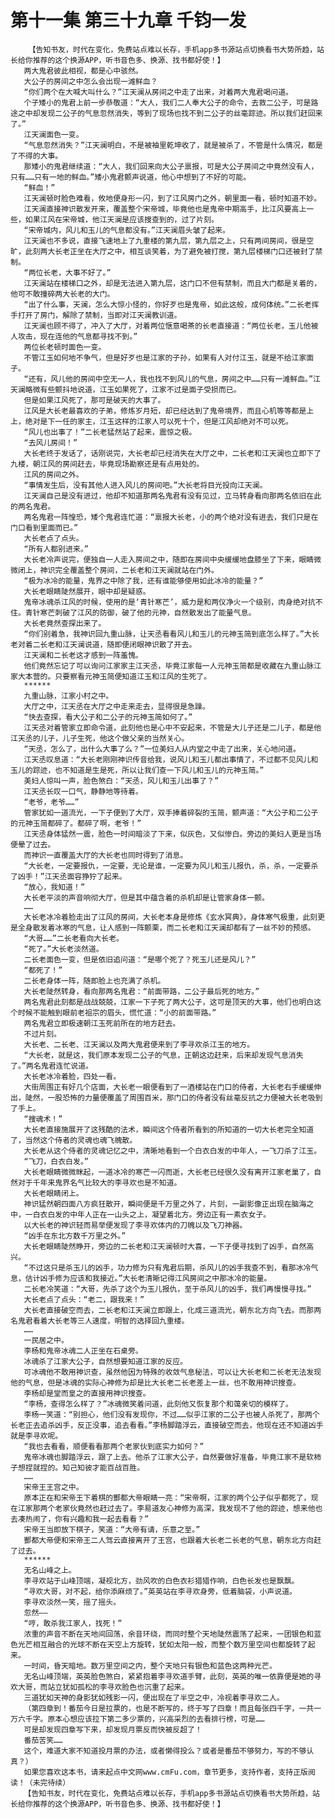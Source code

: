 # 第十一集 第三十九章 千钧一发
        【告知书友，时代在变化，免费站点难以长存，手机app多书源站点切换看书大势所趋，站长给你推荐的这个换源APP，听书音色多、换源、找书都好使！】
       两大鬼君彼此相视，都是心中骇然。
       大公子的房间之中怎么会出现一滩鲜血？
       “你们两个在大喊大叫什么？”江天澜从房间之中走了出来，对着两大鬼君喝问道。
       个子矮小的鬼君上前一步恭敬道：“大人，我们二人奉大公子的命令，去救二公子，可是路途之中却发现二公子的气息忽然消失，等到了现场也找不到二公子的丝毫踪迹。所以我们赶回来了。”
       江天澜面色一变。
       “气息忽然消失？”江天澜明白，不是被袖里乾坤收了，就是被杀了，不管是什么情况，都是了不得的大事。
       那矮小的鬼君继续道：“大人，我们回来向大公子禀报，可是大公子房间之中竟然没有人，只有……只有一地的鲜血。”矮小鬼君颤声说道，他心中想到了不好的可能。
       “鲜血！”
       江天澜顿时脸色难看，攸地便身形一闪，到了江风房门之外，朝里面一看，顿时知道不妙。
       江天澜直接神识散发开来，覆盖整个宋帝城，毕竟他也是鬼帝中期高手，比江风要高上一些，如果江风在宋帝城，他江天澜是应该搜查到的，过了片刻。
       “宋帝城内，风儿和玉儿的气息都没有。”江天澜眉头皱了起来。
       江天澜也不多说，直接飞速地上了九重楼的第九层，第九层之上，只有两间房间，很是空旷，此刻两大长老正坐在大厅之中，相互谈笑着，为了避免被打搅，第九层楼梯门口还被封了禁制。
       “两位长老，大事不好了。”
       江天澜站在楼梯口之外，却是无法进入第九层，这门口不但有禁制，而且大门都是关着的，他可不敢撞碎两大长老的大门。
       “出了什么事，天澜，怎么大惊小怪的，你好歹也是鬼帝，如此这般，成何体统。”二长老挥手打开了房门，解除了禁制，当即对江天澜教训道。
       江天澜也顾不得了，冲入了大厅，对着两位惬意喝茶的长老直接道：“两位长老，玉儿他被人攻击，现在连他的气息都寻找不到。”
       两位长老顿时面色一变。
       不管江玉如何地不争气，但是好歹也是江家的子孙，如果有人对付江玉，就是不给江家面子。
       “还有，风儿他的房间中空无一人，我也找不到风儿的气息，房间之中……只有一滩鲜血。”江天澜略微有些颤抖地说道，江玉如果死了，江家不过是面子受损而已。
       但是如果江风死了，那可是破天的大事了。
       江风是大长老最喜欢的子弟，修炼岁月短，却已经达到了鬼帝境界，而且心机等等都是上上，绝对是下一任的家主，江玉这样的江家人可以死十个，但是江风却绝对不可以死。
       “风儿也出事了！”二长老猛然站了起来，震惊之极。
       “去风儿房间！”
       大长老终于发话了，话刚说完，大长老却已经消失在大厅之中，二长老和江天澜也立即下了九楼，朝江风的房间赶去，毕竟现场勘察还是有点用处的。
       江风的房间之外。
       “事情发生后，没有其他人进入风儿的房间吧。”大长老将目光投向江天澜。
       江天澜自己是没有进过，他却不知道那两名鬼君有没有见过，立马转身看向那两名依旧在此的两名鬼君。
       两名鬼君一阵惶恐，矮个鬼君连忙道：“禀报大长老，小的两个绝对没有进去，我们只是在门口看到里面而已。”
       大长老点了点头。
       “所有人都别进来。”
       大长老冷声说完，便独自一人走入房间之中，随即在房间中央缓缓地盘膝坐了下来，眼睛微微闭上，神识完全覆盖整个房间，二长老和江天澜就站在门外。
       “极为冰冷的能量，鬼界之中除了我，还有谁能够使用如此冰冷的能量？”
       大长老眼睛陡然展开，眼中却是疑惑。
       鬼帝冰魂杀江风的时候，使用的是‘青针寒芒’，威力是和两仪净火一个级别，肉身绝对抗不住。青针寒芒刺破了江风的防御，破了他的元神，自然散发出了能量气息。
       大长老竟然查探出来了。
       “你们别着急，我神识回九重山脉，让天丞看看风儿和玉儿的元神玉简到底怎么样了。”大长老对着二长老和江天澜说道，随即便闭眼神识散了开去。
       江天澜和二长老这才感到一阵羞愧。
       他们竟然忘记了可以询问江家家主江天丞，毕竟江家每一人元神玉简都是收藏在九重山脉江家大本营的。只要察看元神玉简便知道江玉和江风的生死了。
       ******
       九重山脉，江家小村之中。
       大厅之中，江天丞在大厅之中走来走去，显得很是急躁。
       “快去查探，看大公子和二公子的元神玉简如何了。”
       江天丞对着管家立即命令道，此刻他也是心中不安起来，不管是大儿子还是二儿子，都是他江天丞的儿子，儿子生死，他这个做父亲的当然关心。
       “天丞，怎么了，出什么大事了么？”一位美妇人从内堂之中走了出来，关心地问道。
       江天丞叹息道：“大长老刚刚神识传音给我，说风儿和玉儿都出事情了，不过都不见风儿和玉儿的踪迹，也不知道是生是死，所以让我们查一下风儿和玉儿的元神玉简。”
       美妇人惊叫一声，脸色煞白：“天丞，风儿和玉儿出事了？”
       江天丞长叹一口气，静静地等待着。
       “老爷，老爷……”
       管家犹如一道流光，一下子便到了大厅，双手捧着碎裂的玉简，颤声道：“大公子和二公子的元神玉简都碎了。都碎了啊，老爷！”
       江天丞身体猛然一震，脸色一时间暗淡了下来，似灰色，又似惨白。旁边的美妇人更是当场便晕了过去。
       而神识一直覆盖大厅的大长老也同时得到了消息。
       “大长老，一定要报仇，一定要，无论是谁，一定要为风儿和玉儿报仇，杀，杀，一定要杀了凶手！”江天丞面容狰狞了起来。
       “放心，我知道！”
       大长老平淡的声音响彻大厅，但是其中蕴含着的杀机却是让管家身体一颤。
       ……
       大长老冰冷着脸走出了江风的房间，大长老本身是修炼《玄水冥典》，身体寒气极重，此刻更是全身散发着冰寒的气息，让人感到一阵颤栗，而二长老和江天澜却都有了一丝不妙的预感。
       “大哥……”二长老看向大长老。
       “死了。”大长老淡然道。
       二长老面色一变，但是依旧追问道：“是哪个死了？死玉儿还是风儿？”
       “都死了！”
       二长老身体一阵，随即脸上也充满了杀机。
       大长老陡然转身，看向那两名鬼君：“前面带路，二公子最后死的地方。”
       两名鬼君此刻都是战战兢兢，江家一下子死了两大公子，这可是顶天的大事，他们也明白这个时候不能触到眼前老祖宗的眉头，慌忙道：“小的前面带路。”
       两名鬼君立即极速朝江玉死前所在的地方赶去。
       不过片刻。
       大长老、二长老、江天澜以及两大鬼君便来到了李寻欢杀江玉的地方。
       “大长老，就是这，我们原本发现二公子的气息，正朝这边赶来，后来却发现气息消失了。”两名鬼君连忙说道。
       大长老冰冷着脸，四处一看。
       大街周围正有好几个店面，大长老一眼便看到了一酒楼站在门口的侍者，大长老右手缓缓伸出，陡然，一股恐怖的力量便覆盖了周围百米，那门口的侍者没有丝毫反抗之力便被大长老吸到了手上。
       “搜魂术！”
       大长老直接施展开了这残酷的法术，瞬间这个侍者所看到的所知道的一切大长老完全知道了，当然这个侍者的灵魂也魂飞魄散。
       大长老从这个侍者的灵魂记忆之中，清晰地看到一个白衣白发的中年人，一飞刀杀了江玉。
       “飞刀，白衣白发。”
       大长老眼睛微微眯起，一道冰冷的寒芒一闪而逝，大长老已经很久没有离开江家老巢了，自然对于千年来鬼界名气比较大的李寻欢也是不知道。
       大长老眼睛闭上。
       神识猛然朝四面八方疯狂散开，瞬间便是千万里之外了，片刻，一副影像正出现在脑海之中，一白衣白发的中年人正在一山头之上，凝望着北方。旁边正有一素衣女子。
       以大长老的神识轻而易举便发现了李寻欢体内的刀魄以及飞刀神器。
       “凶手在东北方数千万里之外。”
       大长老眼睛陡然睁开，旁边的二长老和江天澜顿时大喜，一下子便寻找到了凶手，自然高兴。
       “不过这只是杀玉儿的凶手，功力修为只有鬼君后期，杀风儿的凶手我查不到，看那冰冷气息，估计凶手修为应该和我接近。”大长老清晰记得江风房间之中那冰冷的能量。
       二长老冷笑道：“大哥，先杀了这个为玉儿报仇，至于杀风儿的凶手，我们再慢慢寻找。”
       大长老点了点头：“老二，跟我来！”
       大长老直接破空而去，二长老和江天澜立即跟上，化成三道流光，朝东北方向飞去。而那两名鬼君看着大长老等三人速度，明智的选择回九重楼。
       ……
       一民居之中。
       李杨和鬼帝冰魂二人正坐在石桌旁。
       冰魂杀了江家大公子，自然想要知道江家的反应。
       可冰魂他不敢用神识查，虽然他因为特殊的收敛气息秘法，可以让大长老和二长老无法发现他的气息，但是冰魂的实际心神修为却是比大长老二长老差上一丝，也不敢用神识搜查。
       李杨却是堂而皇之的直接用神识搜查。
       “李杨，查得怎么样了？”冰魂微笑着问道，此刻他又恢复那个和蔼亲切的模样了。
       李杨一笑道：“别担心，他们没有发现你，不过……似乎江家的二公子也被人杀死了，那两个长老正去追杀凶手，反正没事，追去看看。”李杨脚踏浮云，直接破空而去，他现在还不知道凶手就是李寻欢呢。
       “我也去看看，顺便看看那两个老家伙到底实力如何？”
       鬼帝冰魂也脚踏浮云，跟了上去。他杀了江家大公子，自然要做好准备，毕竟江家不是软柿子想捏就捏的。知己知彼才能百战百胜。
       ……
       宋帝王王宫之中。
       原本正在和宋帝王下着棋的酆都大帝眼睛一亮：“宋帝啊，江家的两个公子似乎都死了，现在江家那两个老家伙竟然也赶过去了。李易道友心神修为高深，我发现不了他的踪迹，想来他也去凑热闹了，你有兴趣和我一起去看看？”
       宋帝王当即放下棋子，笑道：“大帝有请，乐意之至。”
       酆都大帝便和宋帝王二人驾云直接离开了王宫，也跟着大长老二长老的气息，朝东北方向赶了过去。
       ******
       无名山峰之上。
       李寻欢站于山峰顶端，凝视北方，劲风吹的白色衣衫猎猎作响，白色长发也是飘飘。
       “寻欢大哥，对不起，给你添麻烦了。”英英站在李寻欢身旁，低着脑袋，小声说道。
       李寻欢淡然一笑，摇了摇头。
       忽然——
       “哼，敢杀我江家人，找死！”
       浓重的声音不断在天地间回荡，余音环绕，而同时整个天地陡然震荡了起来，一团银色和蓝色光芒相互融合的光球不断在天空上方旋转，犹如太阳一般，而整个数万里空间也都旋转了起来。
       一时间，昏天暗地。数万里空间之内，整个天地只有银色和蓝色这两种光芒。
       无名山峰顶端，英英脸色煞白，紧紧抱着李寻欢道手臂，此刻，英英的唯一依靠便是她的寻欢大哥，而站立犹如孤松的李寻欢脸色也沉重了起来。
       三道犹如天神的身影犹如残影一闪，便出现在了半空之中，冷视着李寻欢二人。
       （第四章到！番茄今日是拉票的，也是不断写的，终于写了四章！而且每张四千字，一共一万六千字。原本心想应该拉下第二多少票的，兴高采烈的去看排行榜，可是……
       可是却发现四章写下来，却发现月票反而快被反超了！
       番茄苦笑……
       这个，难道大家不知道投月票的办法，或者懒得投么？或者是番茄不够努力，写的不够认真？）
       如果您喜欢这本书，请来起点中文网www.cmFu.com，章节更多，支持作者，支持正版阅读！（未完待续）
       【告知书友，时代在变化，免费站点难以长存，手机app多书源站点切换看书大势所趋，站长给你推荐的这个换源APP，听书音色多、换源、找书都好使！】